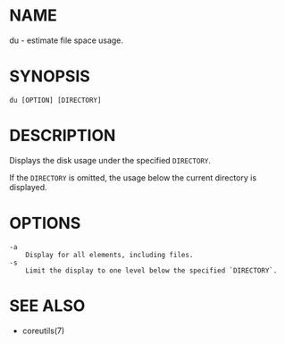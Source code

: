 # NAME
du - estimate file space usage.

# SYNOPSIS

    du [OPTION] [DIRECTORY]

# DESCRIPTION
Displays the disk usage under the specified `DIRECTORY`.

If the `DIRECTORY` is omitted, the usage below the current directory is displayed.

# OPTIONS

    -a
        Display for all elements, including files.
    -s
        Limit the display to one level below the specified `DIRECTORY`.

# SEE ALSO
- coreutils(7)
